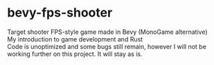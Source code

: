 # bevy-fps-shooter

Target shooter FPS-style game made in Bevy (MonoGame alternative) <br/>
My introduction to game development and Rust <br/>
Code is unoptimized and some bugs still remain, however I will not be working further on this project. It will stay as is.
